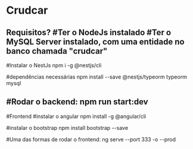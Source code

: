 # Crudcar

Requisitos?
#Ter o NodeJs instalado
#Ter o MySQL Server instalado, com uma entidade no banco chamada "crudcar" 
-------------------------------------------------------------------------------
#Instalar o NestJs
npm i -g @nestjs/cli

#dependências necessárias
npm install --save @nestjs/typeorm typeorm mysql

#Rodar o backend:
npm run start:dev
-------------------------------------------------------------------------------
#Frontend
#instalar o angular
npm install -g @angular/cli

#instalar o bootstrap
npm install bootstrap --save

#Uma das formas de rodar o frontend:
ng serve --port 333 -o --prod
